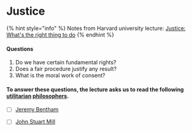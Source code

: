# Justice

{% hint style="info" %}
Notes from Harvard university lecture: [Justice: What's the right thing to do](https://www.youtube.com/watch?v=kBdfcR-8hEY\&feature=youtu.be)
{% endhint %}

#### Questions

1. Do we have certain fundamental rights?
2. Does a fair procedure justify any result?
3. What is the moral work of consent?&#x20;

#### To answer these questions, the lecture asks us to read the following [utilitarian](philosophy/#utilitarianism) [philosophers](philosophy/).

* [ ] [Jeremy Bentham](philosophy/jeremy-bentham.md)
* [ ] [John Stuart Mill](https://plato.stanford.edu/entries/mill/)

